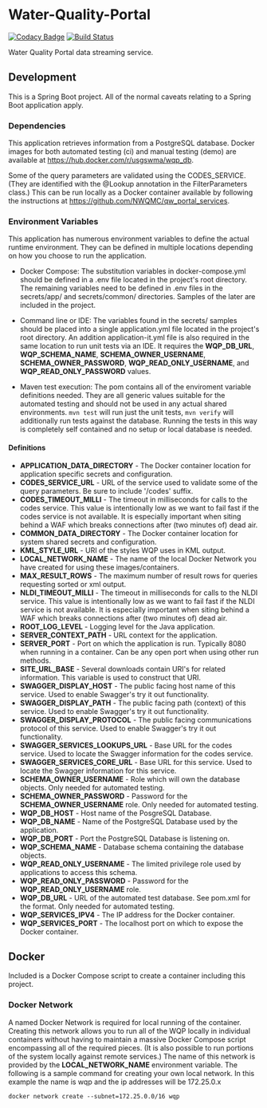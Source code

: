 # Water-Quality-Portal
[![Codacy Badge](https://api.codacy.com/project/badge/Grade/cacec87c86f341959d2da7f17b59c310)](https://app.codacy.com/app/usgs_wma_dev/WQP-WQX-Services?utm_source=github.com&utm_medium=referral&utm_content=NWQMC/WQP-WQX-Services&utm_campaign=Badge_Grade_Settings)
[![Build Status](https://travis-ci.org/NWQMC/WQP-WQX-Services.svg?branch=master)](https://travis-ci.org/NWQMC/WQP-WQX-Services)

Water Quality Portal data streaming service.

## Development
This is a Spring Boot project. All of the normal caveats relating to a Spring Boot application apply.

### Dependencies
This application retrieves information from a PostgreSQL database. Docker images for both automated testing (ci) and manual testing (demo) are available at https://hub.docker.com/r/usgswma/wqp_db.

Some of the query parameters are validated using the CODES_SERVICE. (They are identified with the @Lookup annotation in the FilterParameters class.) This can be run locally as a Docker container available by following the instructions at https://github.com/NWQMC/qw_portal_services.

### Environment Variables
This application has numerous environment variables to define the actual runtime environment. They can be defined in multiple locations depending on how you choose to run the application.

* Docker Compose: The substitution variables in docker-compose.yml should be defined in a .env file located in the project's root directory. The remaining variables need to be defined in .env files in the secrets/app/ and secrets/common/ directories. Samples of the later are included in the project.

* Command line or IDE: The variables found in the secrets/ samples should be placed into a single application.yml file located in the project's root directory. An addition application-it.yml file is also required in the same location to run unit tests via an IDE. It requires the **WQP_DB_URL**, **WQP_SCHEMA_NAME**, **SCHEMA_OWNER_USERNAME**, **SCHEMA_OWNER_PASSWORD**, **WQP_READ_ONLY_USERNAME**, and **WQP_READ_ONLY_PASSWORD** values.

* Maven test execution: The pom contains all of the enviroment variable definitions needed. They are all generic values suitable for the automated testing and should not be used in any actual shared environments. ```mvn test``` will run just the unit tests, ```mvn verify``` will additionally run tests against the database. Running the tests in this way is completely self contained and no setup or local database is needed.

#### Definitions
* **APPLICATION_DATA_DIRECTORY** - The Docker container location for application specific secrets and configuration.
* **CODES_SERVICE_URL** - URL of the service used to validate some of the query parameters. Be sure to include '/codes' suffix.
* **CODES_TIMEOUT_MILLI** - The timeout in milliseconds for calls to the codes service. This value is intentionally low as we want to fail fast if the codes service is not available. It is especially important when siting behind a WAF which breaks connections after (two minutes of) dead air.
* **COMMON_DATA_DIRECTORY** - The Docker container location for system shared secrets and configuration.
* **KML_STYLE_URL** - URI of the styles WQP uses in KML output.
* **LOCAL_NETWORK_NAME** - The name of the local Docker Network you have created for using these images/containers.
* **MAX_RESULT_ROWS** - The maximum number of result rows for queries requesting sorted or xml output.
* **NLDI_TIMEOUT_MILLI** - The timeout in milliseconds for calls to the NLDI service. This value is intentionally low as we want to fail fast if the NLDI service is not available. It is especially important when siting behind a WAF which breaks connections after (two minutes of) dead air.
* **ROOT_LOG_LEVEL** - Logging level for the Java application.
* **SERVER_CONTEXT_PATH** - URL context for the application.
* **SERVER_PORT** - Port on which the application is run. Typically 8080 when running in a container. Can be any open port when using other run methods.
* **SITE_URL_BASE** - Several downloads contain URI's for related information. This variable is used to construct that URI.
* **SWAGGER_DISPLAY_HOST** - The public facing host name of this service. Used to enable Swagger's try it out functionality.
* **SWAGGER_DISPLAY_PATH** - The public facing path (context) of this service. Used to enable Swagger's try it out functionality.
* **SWAGGER_DISPLAY_PROTOCOL** - The public facing communications protocol of this service. Used to enable Swagger's try it out functionality.
* **SWAGGER_SERVICES_LOOKUPS_URL** - Base URL for the codes service. Used to locate the Swagger information for the codes service.
* **SWAGGER_SERVICES_CORE_URL** - Base URL for this service. Used to locate the Swagger information for this service.
* **SCHEMA_OWNER_USERNAME** - Role which will own the database objects. Only needed for automated testing.
* **SCHEMA_OWNER_PASSWORD** - Password for the **SCHEMA_OWNER_USERNAME** role. Only needed for automated testing.
* **WQP_DB_HOST** - Host name of the PosgreSQL Database.
* **WQP_DB_NAME** - Name of the PostgreSQL Database used by the application.
* **WQP_DB_PORT** - Port the PostgreSQL Database is listening on.
* **WQP_SCHEMA_NAME** - Database schema containing the database objects.
* **WQP_READ_ONLY_USERNAME** - The limited privilege role used by applications to access this schema.
* **WQP_READ_ONLY_PASSWORD** - Password for the **WQP_READ_ONLY_USERNAME** role.
* **WQP_DB_URL** - URL of the automated test database. See pom.xml for the format. Only needed for automated testing.
* **WQP_SERVICES_IPV4** - The IP address for the Docker container.
* **WQP_SERVICES_PORT** - The localhost port on which to expose the Docker container.

## Docker
Included is a Docker Compose script to create a container including this project.

### Docker Network
A named Docker Network is required for local running of the container. Creating this network allows you to run all of the WQP locally in individual containers without having to maintain a massive Docker Compose script encompassing all of the required pieces. (It is also possible to run portions of the system locally against remote services.) The name of this network is provided by the __LOCAL_NETWORK_NAME__ environment variable. The following is a sample command for creating your own local network. In this example the name is wqp and the ip addresses will be 172.25.0.x

```
docker network create --subnet=172.25.0.0/16 wqp
```
